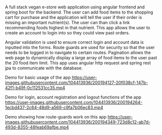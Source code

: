 A full stack vegan e-store web application using angular frontend and spring boot for the backend. The user can add food items to the shopping cart for purchase and the application will tell the user if their order is missing an important nutrient(s). The user can than click a link recommending foods highest in that nutrient. This app allows the user to create an account to login into so they could view past orders. 

Angular validation is used to ensure correct login and account data is inputted into the forms. Route guards are used for security so that the user needs to be logged in to navigate to certain routes. Pagination allows the web page to dynamically display a large array of food items to the user past the 20 food item limit. This app uses angular http request and spring rest jpa to communicate with the database.

Demo for basic usage of the app https://user-images.githubusercontent.com/104413936/200194127-20f038cf-147b-42f1-b49f-0c112531cc35.mp4

Demo for login, account registration and logout functions of the app https://user-images.githubusercontent.com/104413936/200194264-1ecbd437-2c64-48d9-a569-c9fa7b06ec83.mp4

Demo showing how route-guards work on this app https://user-images.githubusercontent.com/104413936/200194349-723d8c12-ab7d-493d-8355-48feab69afbe.mp4
